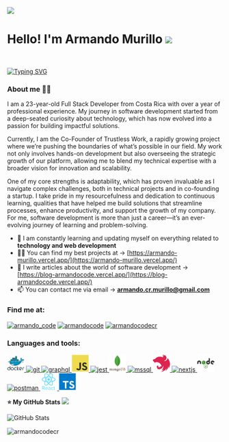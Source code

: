 <img src="https://user-images.githubusercontent.com/73097560/115834477-dbab4500-a447-11eb-908a-139a6edaec5c.gif">

# Hello! I'm Armando Murillo <img height="40px" src="https://em-content.zobj.net/source/microsoft-teams/337/waving-hand_1f44b.png">

<br />

<a href="https://git.io/typing-svg"><img src="https://readme-typing-svg.demolab.com?font=Josefin+Sans&weight=600&size=25&duration=2000&pause=1000&color=F6F72C&width=435&lines=Full-Stack+Developer;Contributor+to+open+source+projects;Growing+as+a+Web3+developer+%F0%9F%9A%80" alt="Typing SVG" /></a>

### About me 🙋‍♂️
I am a 23-year-old Full Stack Developer from Costa Rica with over a year of professional experience. My journey in software development started from a deep-seated curiosity about technology, which has now evolved into a passion for building impactful solutions.

Currently, I am the Co-Founder of Trustless Work, a rapidly growing project where we’re pushing the boundaries of what’s possible in our field. My work not only involves hands-on development but also overseeing the strategic growth of our platform, allowing me to blend my technical expertise with a broader vision for innovation and scalability.

One of my core strengths is adaptability, which has proven invaluable as I navigate complex challenges, both in technical projects and in co-founding a startup. I take pride in my resourcefulness and dedication to continuous learning, qualities that have helped me build solutions that streamline processes, enhance productivity, and support the growth of my company. For me, software development is more than just a career—it’s an ever-evolving journey of learning and problem-solving.

- 🌱 I am constantly learning and updating myself on everything related to **technology and web development**
- 👨‍💻 You can find my best projects at -> [https://armando-murillo.vercel.app/](https://armando-murillo.vercel.app/)
- 📝 I write articles about the world of software development -> [https://blog-armandocode.vercel.app/](https://blog-armandocode.vercel.app/)
- 📫 You can contact me via email -> **[armando.cr.murillo@gmail.com](mailto:armando.cr.murillo@gmail.com)**

<h3 align="left">Find me at:</h3>
<p align="left">
<a href="https://twitter.com/armando_code" target="blank"><img align="center" src="https://raw.githubusercontent.com/rahuldkjain/github-profile-readme-generator/master/src/images/icons/Social/twitter.svg" alt="armando_code" height="30" width="40" /></a>
<a href="https://linkedin.com/in/armandocode" target="blank"><img align="center" src="https://raw.githubusercontent.com/rahuldkjain/github-profile-readme-generator/master/src/images/icons/Social/linked-in-alt.svg" alt="armandocode" height="30" width="40" /></a>
<a href="https://instagram.com/armandocodecr" target="blank"><img align="center" src="https://raw.githubusercontent.com/rahuldkjain/github-profile-readme-generator/master/src/images/icons/Social/instagram.svg" alt="armandocodecr" height="30" width="40" /></a>
</p>  

<h3 align="left">Languages and tools:</h3>
<p align="left"> <a href="https://www.docker.com/" target="_blank" rel="noreferrer"> <img src="https://raw.githubusercontent.com/devicons/devicon/master/icons/docker/docker-original-wordmark.svg" alt="docker" width="40" height="40"/> </a> <a href="https://git-scm.com/" target="_blank" rel="noreferrer"> <img src="https://www.vectorlogo.zone/logos/git-scm/git-scm-icon.svg" alt="git" width="40" height="40"/> </a> <a href="https://graphql.org/" target="_blank" rel="noreferrer"> <img src="https://www.vectorlogo.zone/logos/graphql/graphql-icon.svg" alt="graphql" width="40" height="40"/> </a> <a href="https://developer.mozilla.org/en-US/docs/Web/JavaScript" target="_blank" rel="noreferrer"> <img src="https://raw.githubusercontent.com/devicons/devicon/master/icons/javascript/javascript-original.svg" alt="javascript" width="40" height="40"/> </a> <a href="https://jestjs.io/" target="_blank" rel="noreferrer"> <img src="https://www.vectorlogo.zone/logos/jestjsio/jestjsio-icon.svg" alt="jest" width="40" height="40"/> </a> <a href="https://www.mongodb.com/" target="_blank" rel="noreferrer"> <img src="https://raw.githubusercontent.com/devicons/devicon/master/icons/mongodb/mongodb-original-wordmark.svg" alt="mongodb" width="40" height="40"/> </a> <a href="https://www.microsoft.com/en-us/sql-server" target="_blank" rel="noreferrer"> <img src="https://www.svgrepo.com/show/303229/microsoft-sql-server-logo.svg" alt="mssql" width="40" height="40"/> </a> <a href="https://nestjs.com/" target="_blank" rel="noreferrer"> <img src="https://raw.githubusercontent.com/devicons/devicon/master/icons/nestjs/nestjs-plain.svg" alt="nestjs" width="40" height="40"/> </a> <a href="https://nextjs.org/" target="_blank" rel="noreferrer"> <img src="https://cdn.worldvectorlogo.com/logos/nextjs-2.svg" alt="nextjs" width="40" height="40"/> </a> <a href="https://nodejs.org/" target="_blank" rel="noreferrer"> <img src="https://raw.githubusercontent.com/devicons/devicon/master/icons/nodejs/nodejs-original-wordmark.svg" alt="nodejs" width="40" height="40"/> </a> <a href="https://postman.com/" target="_blank" rel="noreferrer"> <img src="https://www.vectorlogo.zone/logos/getpostman/getpostman-icon.svg" alt="postman" width="40" height="40"/> </a> <a href="https://reactjs.org/" target="_blank" rel="noreferrer"> <img src="https://raw.githubusercontent.com/devicons/devicon/master/icons/react/react-original-wordmark.svg" alt="react" width="40" height="40"/> </a> <a href="https://www.typescriptlang.org/" target="_blank" rel="noreferrer"> <img src="https://raw.githubusercontent.com/devicons/devicon/master/icons/typescript/typescript-original.svg" alt="typescript" width="40" height="40"/> </a> </p>

 **⭐ My GitHub Stats** <img height="40px" src="https://github.com/images/mona-whisper.gif">
 
![GitHub Stats](https://github-readme-stats.vercel.app/api?username=armandocodecr&show_icons=true&theme=dark)

<p><img align="center" src="https://github-readme-stats.vercel.app/api/top-langs?username=armandocodecr&show_icons=true&locale=en&layout=compact&theme=dark" alt="armandocodecr" /></p>
